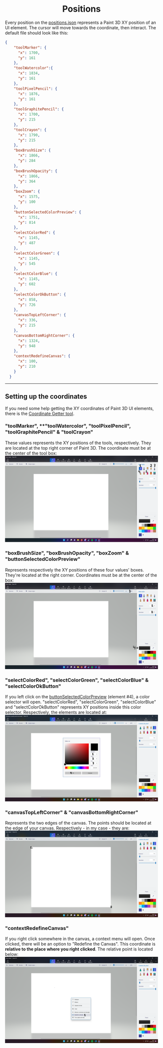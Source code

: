<h1 align="center">Positions</h1>

Every position on the [positions.json](../res/positions.json) represents a Paint 3D XY position of an UI element. The cursor will move towards the coordinate, then interact. The default file should look like this:
```json
{
    "toolMarker": {
      "x": 1700,
      "y": 161
    },
    "toolWatercolor":{
      "x": 1834,
      "y": 161
    },
    "toolPixelPencil": {
      "x": 1876,
      "y": 161
    },
    "toolGraphitePencil": {
      "x": 1700,
      "y": 215
    },
    "toolCrayon": {
      "x": 1790,
      "y": 215
    },
    "boxBrushSize": {
      "x": 1866,
      "y": 284
    },
    "boxBrushOpacity": {
      "x": 1866,
      "y": 364
    },
    "boxZoom": {
      "x": 1575,
      "y": 100
    },
    "buttonSelectedColorPreview": {
      "x": 1751,
      "y": 814
    },
    "selectColorRed": {
      "x": 1145,
      "y": 487
    },
    "selectColorGreen": {
      "x": 1145,
      "y": 545
    },
    "selectColorBlue": {
      "x": 1145,
      "y": 602
    },
    "selectColorOkButton": {
      "x": 858,
      "y": 726
    },
    "canvasTopLeftCorner": {
      "x": 336,
      "y": 215
    },
    "canvasBottomRightCorner": {
      "x": 1324,
      "y": 948
    },
    "contextRedefineCanvas": {
      "x": 100,
      "y": 210
    }
  }
```
---
## Setting up the coordinates
If you need some help getting the XY coordinates of Paint 3D UI elements, there is the [Coordinate Getter tool](../tools/coordinategetter.js).

### "toolMarker", **"toolWatercolor", "toolPixelPencil", "toolGraphitePencil" & "toolCrayon"
These values represents the XY positions of the tools, respectively. They are located at the top right corner of Paint 3D. The coordinate must be at the center of the tool box:
![Tools located with their respective number at the top right corner](./img/tools.png)

### "boxBrushSize", "boxBrushOpacity", "boxZoom" & "buttonSelectedColorPreview"
Represents respectively the XY positions of these four values' boxes. They're located at the right corner. Coordinates must be at the center of the box:
![Boxes located with their respective number at the right corner](./img/thickness%2C%20opacity%20and%20zoom.png)

### "selectColorRed", "selectColorGreen", "selectColorBlue" & "selectColorOkButton"
If you left click on the [buttonSelectedColorPreview](#"boxbrushsize"-"boxbrushopacity"-"boxzoom"--"buttonselectedcolorpreview") (element #4), a color selector will open. "selectColorRed", "selectColorGreen", "selectColorBlue" and "selectColorOkButton" represents XY positions inside this color selector. Respectively, the elements are located at:
![Values located with their respective number at the middle](./img/colorselector.png)

### "canvasTopLeftCorner" & "canvasBottomRightCorner"
Represents the two edges of the canvas. The points should be located at the edge of your canvas. Respectively - in my case - they are:
![Edges of the canvas](./img/canvas.png)

### "contextRedefineCanvas"
If you right click somewhere in the canvas, a context menu will open. Once clicked, there will be an option to "Redefine the Canvas". This coordinate is **relative to the place where you right clicked**. The relative point is located below:
![Relative point of the canvas](./img/redefine.png)